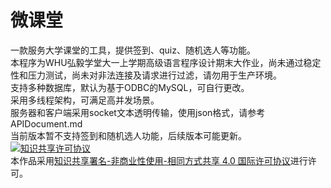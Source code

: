 # 微课堂
一款服务大学课堂的工具，提供签到、quiz、随机选人等功能。  
本程序为WHU弘毅学堂大一上学期高级语言程序设计期末大作业，尚未通过稳定性和压力测试，尚未对非法连接及请求进行过滤，请勿用于生产环境。   
支持多种数据库，默认为基于ODBC的MySQL，可自行更改。  
采用多线程架构，可满足高并发场景。    
服务器和客户端采用socket文本透明传输，使用json格式，请参考APIDocument.md  
当前版本暂不支持签到和随机选人功能，后续版本可能更新。    
<a rel="license" href="http://creativecommons.org/licenses/by-nc-sa/4.0/"><img alt="知识共享许可协议" style="border-width:0" src="https://i.creativecommons.org/l/by-nc-sa/4.0/88x31.png" /></a><br />本作品采用<a rel="license" href="http://creativecommons.org/licenses/by-nc-sa/4.0/">知识共享署名-非商业性使用-相同方式共享 4.0 国际许可协议</a>进行许可。
